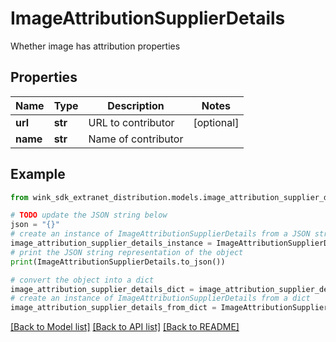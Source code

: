 # ImageAttributionSupplierDetails

Whether image has attribution properties

## Properties

Name | Type | Description | Notes
------------ | ------------- | ------------- | -------------
**url** | **str** | URL to contributor | [optional] 
**name** | **str** | Name of contributor | 

## Example

```python
from wink_sdk_extranet_distribution.models.image_attribution_supplier_details import ImageAttributionSupplierDetails

# TODO update the JSON string below
json = "{}"
# create an instance of ImageAttributionSupplierDetails from a JSON string
image_attribution_supplier_details_instance = ImageAttributionSupplierDetails.from_json(json)
# print the JSON string representation of the object
print(ImageAttributionSupplierDetails.to_json())

# convert the object into a dict
image_attribution_supplier_details_dict = image_attribution_supplier_details_instance.to_dict()
# create an instance of ImageAttributionSupplierDetails from a dict
image_attribution_supplier_details_from_dict = ImageAttributionSupplierDetails.from_dict(image_attribution_supplier_details_dict)
```
[[Back to Model list]](../README.md#documentation-for-models) [[Back to API list]](../README.md#documentation-for-api-endpoints) [[Back to README]](../README.md)


